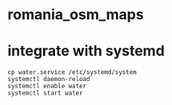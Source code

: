 # romania_osm_maps

# integrate with systemd
```
cp water.service /etc/systemd/system
systemctl daemon-reload
systemctl enable water
systemctl start water
```

